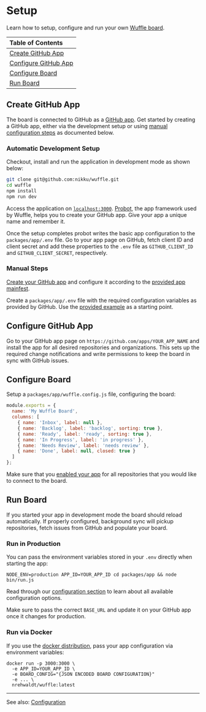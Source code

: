 # Setup

Learn how to setup, configure and run your own [Wuffle board](https://wuffle.dev).

| Table of Contents |
| :--- |
| [Create GitHub App](#create-github-app) |
| [Configure GitHub App](#configure-github-app) |
| [Configure Board](#configure-board) |
| [Run Board](#run-board) |


## Create GitHub App

The board is connected to GitHub as a [GitHub app](https://developer.github.com/apps/). Get started by creating a GitHub app, either via the development setup or using [manual configuration steps](#manual-steps) as documented below.


### Automatic Development Setup

Checkout, install and run the application in development mode as shown below:

```bash
git clone git@github.com:nikku/wuffle.git
cd wuffle
npm install
npm run dev
```

Access the application on [`localhost:3000`](http://localhost:3000). [Probot](https://probot.github.io/), the app framework used by Wuffle, helps you to create your GitHub app. Give your app a unique name and remember it.

Once the setup completes probot writes the basic app configuration to the `packages/app/.env` file. Go to your app page on GitHub, fetch client ID and client secret and add these properties to the `.env` file as `GITHUB_CLIENT_ID` and `GITHUB_CLIENT_SECRET`, respectively.

### Manual Steps

[Create your GitHub app](https://github.com/settings/apps/new) and configure it according to the [provided app mainfest](../packages/app/app.yml).

Create a `packages/app/.env` file with the required configuration variables as provided by GitHub. Use the [provided example](../packages/app/.env.example) as a starting point.


## Configure GitHub App

Go to your GitHub app page on `https://github.com/apps/YOUR_APP_NAME` and install the app for all desired repositories and organizations. This sets up the required change notifications and write permissions to keep the board in sync with GitHub issues.


## Configure Board

Setup a `packages/app/wuffle.config.js` file, configuring the board:

```js
module.exports = {
  name: 'My Wuffle Board',
  columns: [
    { name: 'Inbox', label: null },
    { name: 'Backlog', label: 'backlog', sorting: true },
    { name: 'Ready', label: 'ready', sorting: true },
    { name: 'In Progress', label: 'in progress' },
    { name: 'Needs Review', label: 'needs review' },
    { name: 'Done', label: null, closed: true }
  ]
};
```

Make sure that you [enabled your app](#configure-github-app) for all repositories that you would like to connect to the board.


## Run Board

If you started your app in development mode the board should reload automatically. If properly configured, background sync will pickup repositories, fetch issues from GitHub and populate your board.

### Run in Production

You can pass the environment variables stored in your `.env` directly when starting the app:

```
NODE_ENV=production APP_ID=YOUR_APP_ID cd packages/app && node bin/run.js
```

Read through our [configuration section](./CONFIG.md) to learn about all available configuration options.

Make sure to pass the correct `BASE_URL` and update it on your GitHub app once it changes for production.


### Run via Docker

If you use the [docker distribution](https://hub.docker.com/r/nrehwaldt/wuffle), pass your app configuration via environment variables:

```
docker run -p 3000:3000 \
  -e APP_ID=YOUR_APP_ID \
  -e BOARD_CONFIG="{JSON ENCODED BOARD CONFIGURATION}"
  -e ... \
  nrehwaldt/wuffle:latest
```

---

See also: [Configuration](./CONFIG.md)
